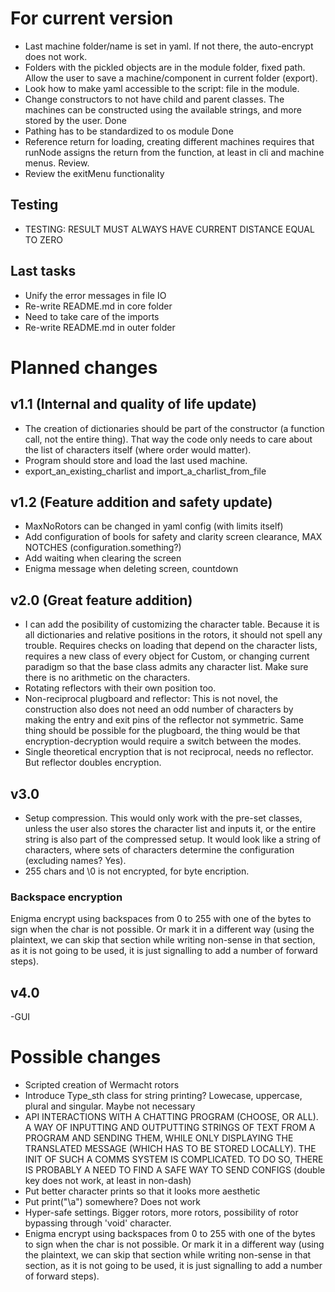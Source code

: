 # For current version
- Last machine folder/name is set in yaml. If not there, the auto-encrypt does not work. 
- Folders with the pickled objects are in the module folder, fixed path. Allow the user to save a machine/component in current folder (export).
- Look how to make yaml accessible to the script: file in the module.
- Change constructors to not have child and parent classes. The machines can be constructed using the available strings, and more stored by the user. Done
- Pathing has to be standardized to os module Done
- Reference return for loading, creating different machines requires that runNode assigns the return from the function, at least in cli and machine menus. Review.
- Review the exitMenu functionality

## Testing
- TESTING: RESULT MUST ALWAYS HAVE CURRENT DISTANCE EQUAL TO ZERO

## Last tasks
- Unify the error messages in file IO
- Re-write README.md in core folder
- Need to take care of the imports
- Re-write README.md in outer folder


# Planned changes
## v1.1 (Internal and quality of life update)
- The creation of dictionaries should be part of the constructor (a function call, not the entire thing). That way the code only needs to care about the list of characters itself (where order would matter).
- Program should store and load the last used machine.
- export_an_existing_charlist and import_a_charlist_from_file

## v1.2 (Feature addition and safety update)
- MaxNoRotors can be changed in yaml config (with limits itself)
- Add configuration of bools for safety and clarity screen clearance, MAX NOTCHES (configuration.something?)
- Add waiting when clearing the screen
- Enigma message when deleting screen, countdown

## v2.0 (Great feature addition)
- I can add the posibility of customizing the character table. Because it is all dictionaries and relative positions in the rotors, it should not spell any trouble. Requires checks on loading that depend on the character lists, requires a new class of every object for Custom, or changing current paradigm so that the base class admits any character list. Make sure there is no arithmetic on the characters.
- Rotating reflectors with their own position too.
- Non-reciprocal plugboard and reflector: This is not novel, the construction also does not need an odd number of characters by making the entry and exit pins of the reflector not symmetric. Same thing should be possible for the plugboard, the thing would be that encryption-decryption would require a switch between the modes.
- Single theoretical encryption that is not reciprocal, needs no reflector. But reflector doubles encryption.

## v3.0
- Setup compression. This would only work with the pre-set classes, unless the user also stores the character list and inputs it, or the entire string is also part of the compressed setup. It would look like a string of characters, where sets of characters determine the configuration (excluding names? Yes).
- 255 chars and \0 is not encrypted, for byte encription. 
### Backspace encryption
Enigma encrypt using backspaces from 0 to 255 with one of the bytes to sign when the char is not possible. Or mark it in a different way (using the plaintext, we can skip that section while writing non-sense in that section, as it is not going to be used, it is just signalling to add a number of forward steps).

## v4.0
-GUI

# Possible changes
- Scripted creation of Wermacht rotors
- Introduce Type_sth class for string printing? Lowecase, uppercase, plural and singular. Maybe not necessary
- API INTERACTIONS WITH A CHATTING PROGRAM (CHOOSE, OR ALL). A WAY OF INPUTTING AND OUTPUTTING STRINGS OF TEXT FROM A PROGRAM AND SENDING THEM, WHILE ONLY DISPLAYING THE TRANSLATED MESSAGE (WHICH HAS TO BE STORED LOCALLY). THE INIT OF SUCH A COMMS SYSTEM IS COMPLICATED. TO DO SO, THERE IS PROBABLY A NEED TO FIND A SAFE WAY TO SEND CONFIGS (double key does not work, at least in non-dash)
- Put better character prints so that it looks more aesthetic
- Put print("\a") somewhere? Does not work
- Hyper-safe settings. Bigger rotors, more rotors, possibility of rotor bypassing through 'void' character.
- Enigma encrypt using backspaces from 0 to 255 with one of the bytes to sign when the char is not possible. Or mark it in a different way (using the plaintext, we can skip that section while writing non-sense in that section, as it is not going to be used, it is just signalling to add a number of forward steps).

